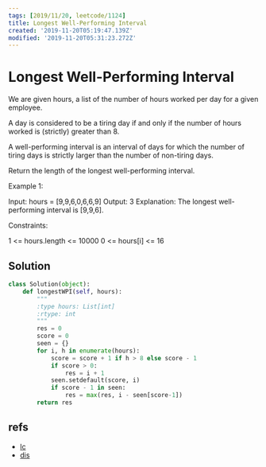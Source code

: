 ```yaml
---
tags: [2019/11/20, leetcode/1124]
title: Longest Well-Performing Interval
created: '2019-11-20T05:19:47.139Z'
modified: '2019-11-20T05:31:23.272Z'
---
```


# Longest Well-Performing Interval

We are given hours, a list of the number of hours worked per day for a given employee.

A day is considered to be a tiring day if and only if the number of hours worked is (strictly) greater than 8.

A well-performing interval is an interval of days for which the number of tiring days is strictly larger than the number of non-tiring days.

Return the length of the longest well-performing interval.

 

Example 1:

Input: hours = [9,9,6,0,6,6,9]
Output: 3
Explanation: The longest well-performing interval is [9,9,6].
 

Constraints:

1 <= hours.length <= 10000
0 <= hours[i] <= 16

## Solution

```python
class Solution(object):
    def longestWPI(self, hours):
        """
        :type hours: List[int]
        :rtype: int
        """
        res = 0
        score = 0
        seen = {}
        for i, h in enumerate(hours):
            score = score + 1 if h > 8 else score - 1
            if score > 0:
                res = i + 1
            seen.setdefault(score, i)
            if score - 1 in seen:
                res = max(res, i - seen[score-1])
        return res

```

## refs

* [lc](https://leetcode.com/problems/longest-well-performing-interval/)
* [dis](https://leetcode.com/problems/longest-well-performing-interval/discuss/334565/JavaC%2B%2BPython-O(N)-Solution-Life-needs-996-and-669)

